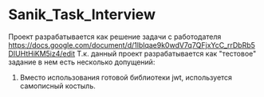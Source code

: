# Sanik_Task_Interview
Проект разрабатывается как решение задачи с работодателя 
https://docs.google.com/document/d/1lblqae9k0wdV7q7QFjxYcC_rrDbRb5DIUHtHiKM5iz4/edit
Т.к. данный проект разрабатывается как "тестовое" задание в нем есть несколько допущений:
1. Вместо использования готовой библиотеки jwt, используется самописный костыль.
